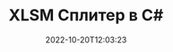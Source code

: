 ---
############################# Static ############################
layout: "auto-gen-merger"
date: 2022-10-20T12:03:23
draft: false
otherformats: one otp ott pdf pps ppsx ppt pptx rtf tex vdx vsdm vsdx vssm vssx vstm

############################# Head ############################
head_title: "Разделете XLSM на няколко файла в C#"
head_description: "Разделете един файл XLSM на няколко файла въз основа на номера на страници, интервали между страници, четни или нечетни страници, като използвате API за сливане на документи."

############################# Header ############################
title: "XLSM Сплитер в C#"
description: "Разделете XLSM с няколко реда код на .NET."
bg_image: "https://cms.admin.containerize.com/templates/aspose/App_Themes/V3/images/bg/header1.png"
bg_overlay: false
button:
    enable: true
    icon: "fas fa-arrow-down"
    label: "Изтеглете безплатна пробна версия"
    link: "https://downloads.groupdocs.com/merger/net"

############################# SubMenu ############################
submenu:
    enable: true

    left:
        img_alt: "GroupDocs.Merger for .NET"
        image: "https://cms.admin.containerize.com/templates/groupdocs/images/product-logos/90x90-noborder/groupdocs-merger-net.png"
        product: "GroupDocs.Merger"
        platform: ".NET"

    middle:
        button:

            # button loop
            - link: "https://apireference.groupdocs.com/merger/net"
              text: "Справка за API"

            # button loop
            - link: "https://github.com/groupdocs-merger"
              text: "Примери за кодове"

            # button loop
            - link: "https://products.groupdocs.app/merger/family"
              text: "Демонстрации на живо"

            # button loop
            - link: "https://purchase.groupdocs.com/pricing/merger/net"
              text: "Ценообразуване"

    right:
        link_download: "https://downloads.groupdocs.com/merger"
        link_learn: "https://docs.groupdocs.com/merger/net"
        link_buy: "https://purchase.groupdocs.com"

############################# About ############################
about:
    enable: true
    title: "Относно API на GroupDocs.Merger for .NET"
    content: |
        Библиотеката [GroupDocs.Merger for .NET](/bg/merger/net/) предлага просто решение за безопасно обединяване и разделяне между широк набор от формати на документи, включително PDF, Microsoft Office (Word, Excel, PowerPoint, OneNote), OpenDocument, HTML, изображения и много други в приложенията на .NET. Като добавите само няколко реда от кода, изпълнете няколко операции с документи, като преместване, премахване, завъртане, размяна, извличане или промяна на ориентацията на страниците в документите. API за обединяване на документи също поддържа визуализация на страниците на документи като изображение за анализиране на структурата на документа, форматирането и съдържанието на страницата.
        
        GroupDocs.Merger API е правилният избор за корпоративни решения, които се нуждаят от функции за разделяне на файлове. Тези API се поддържат добре от всички основни операционни системи и платформи, включително .NET Framework, .NET Standard, .NET Core, Mono.

############################# Steps ############################
steps:
    enable: true
    title_left: "Разделете XLSM файлови страници в .NET"
    content_left: |
        [GroupDocs.Merger for .NET](/bg/merger/net/) улеснява разработчиците на C# да разделят един файл XLSM на множество получени файлове чрез прилагане на няколко лесни стъпки.
        
        * Инициализирайте **SplitOptions** с формат на пътя на изходните файлове.
        * Създайте нов екземпляр на **Merger** и подайте пътя на изходния документ като параметър на конструктора.
        * Извикайте **Split** и подайте обект **SplitOptions**, за да запазите получените документи.

    title_right: "Системни изисквания"
    content_right: |
        API на GroupDocs.Merger for .NET се поддържат на всички основни платформи и операционни системи. Преди да изпълните кода по-долу, моля, уверете се, че имате следните предпоставки, инсталирани на вашата система.

        * Операционни системи: Microsoft Windows, Linux, MacOS
        * Среди за разработка: Visual Studio, Xamarin, MonoDevelop
        * Рамки: .NET Framework, .NET Standard, .NET Core, Mono
        * Изтеглете най-новата версия на GroupDocs.Merger for .NET от [NuGet](https://www.nuget.org/packages/groupdocs.merger)
         
    code: |
     {{% merger/additional-styles %}}
     {{< merger/code-merger title="Как да разделяте XLSM файлове с помощта на C# примерен код">}}

        ```csharp    
        // Разделете файла XLSM с помощта на API на GroupDocs.Merger
        string filePath = "input.xlsm";
        string filePathOut = "output.xlsm";

        // Инициализирайте класа SplitOptions с формат на пътя на изходните файлове
        SplitOptions splitOptions = new SplitOptions(filePathOut, new int[] { 3, 6, 8 });

        // Инстанциране на сливане с вход XLSM документ
        using (Merger merger = new Merger(filePath))
          {
            // Извикайте метода Split и предайте обект SplitOptions, за да запазите получените документи
            merger.Split(splitOptions);
          }
        ```
     {{< /merger/code-merger >}}

############################# Demos ############################
demos:
    enable: true
    title: "Демонстрации на живо - Разделете XLSM файл онлайн"
    content: |
       Разделете файла XLSM веднага, като посетите уебсайта [GroupDocs.Merger Live Demos](https://products.groupdocs.app/splitter/xlsm).
       Демото на живо има следните предимства.
        
############################# About Formats ############################
about_formats:
    enable: true

############################# More Formats ############################
more_formats:
    enable: true
    title: "Разделен файл на други формати"
    content: |
        .NET документи API за сливане и разделяне за файлови формати и изображения. Разделете някои от популярните файлови формати, както е посочено по-долу.

############################# Back to top ###############################
back_to_top:
    enable: true
---